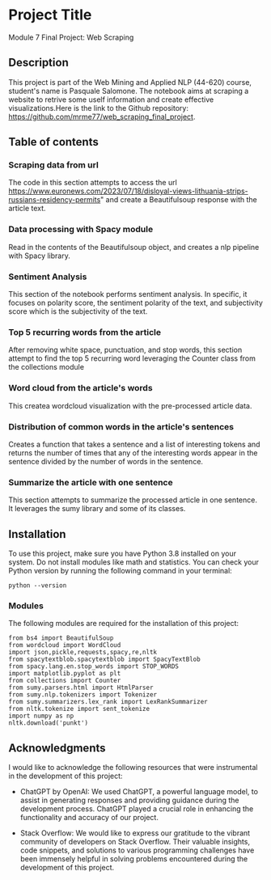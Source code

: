 # Project Title

Module 7 Final Project: Web Scraping

## Description
This project is part of the Web Mining and Applied NLP (44-620) course, student's name is Pasquale Salomone. The notebook aims at scraping a website to retrive some uself information and create effective visualizations.Here is the link to the Github repository: https://github.com/mrme77/web_scraping_final_project.

## Table of contents

### Scraping data from url
The code in this section attempts to access the url https://www.euronews.com/2023/07/18/disloyal-views-lithuania-strips-russians-residency-permits" 
and create a Beautifulsoup response with the article text.

### Data processing with Spacy module
Read in the contents of the Beautifulsoup object, and creates a nlp pipeline with Spacy library.

### Sentiment Analysis
This section of the notebook performs sentiment analysis. In specific, it focuses on polarity score, the sentiment polarity of the text, and subjectivity score which is the subjectivity of the text.

### Top 5 recurring words from the article
After removing white space, punctuation, and stop words, this section attempt to find the top 5 recurring word leveraging the Counter class from the collections module

### Word cloud from the article's words
This createa wordcloud visualization with the pre-processed article data.

### Distribution of common words in the article's sentences
Creates a function that takes a sentence and a list of interesting tokens and returns the number of times that any of the interesting words appear in the sentence divided by the number of words in the sentence.

### Summarize the article with one sentence
This section attempts to summarize the processed article in one sentence. It leverages the sumy library and some of its classes.

## Installation

To use this project, make sure you have Python 3.8 installed on your system. Do not install modules like math and statistics. You can check your Python version by running the following command in your terminal:

```shell
python --version
```

### Modules

The following modules are required for the installation of this project:
<br>
```
from bs4 import BeautifulSoup
from wordcloud import WordCloud
import json,pickle,requests,spacy,re,nltk
from spacytextblob.spacytextblob import SpacyTextBlob
from spacy.lang.en.stop_words import STOP_WORDS
import matplotlib.pyplot as plt
from collections import Counter
from sumy.parsers.html import HtmlParser
from sumy.nlp.tokenizers import Tokenizer
from sumy.summarizers.lex_rank import LexRankSummarizer
from nltk.tokenize import sent_tokenize
import numpy as np
nltk.download('punkt')
```

## Acknowledgments

I would like to acknowledge the following resources that were instrumental in the development of this project:

- ChatGPT by OpenAI: We used ChatGPT, a powerful language model, to assist in generating responses and providing guidance during the development process. ChatGPT played a crucial role in enhancing the functionality and accuracy of our project.

- Stack Overflow: We would like to express our gratitude to the vibrant community of developers on Stack Overflow. Their valuable insights, code snippets, and solutions to various programming challenges have been immensely helpful in solving problems encountered during the development of this project.
